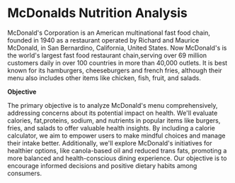 
# McDonalds Nutrition Analysis

McDonald's Corporation is an American multinational fast food chain, founded in 1940 as a restaurant operated by Richard and Maurice McDonald, in San Bernardino, California, United States. Now McDonald's is the world's largest fast food restaurant chain,serving over 69 million customers daily in over 100 countries in more than 40,000 outlets. It is best known for its hamburgers, cheeseburgers and french fries, although their menu also includes other items like chicken, fish, fruit, and salads.

**Objective**

The primary objective is to analyze McDonald's menu comprehensively, addressing concerns about its potential impact on health. We'll evaluate calories, fat,proteins, sodium, and nutrients in popular items like burgers, fries, and salads to offer valuable health insights. By including a calorie calculator, we aim to empower users to make mindful choices and manage their intake better. Additionally, we'll explore McDonald's initiatives for healthier options, like canola-based oil and reduced trans fats, promoting a more balanced and health-conscious dining experience. Our objective is to encourage informed decisions and positive dietary habits among consumers.

